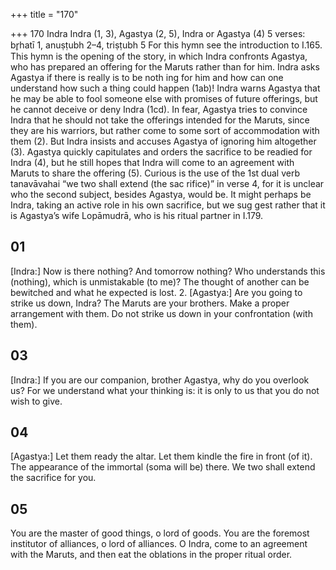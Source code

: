 +++
title = "170"

+++
170
Indra
Indra (1, 3), Agastya (2, 5), Indra or Agastya (4)
5 verses: br̥hatī 1, anuṣṭubh 2–4, triṣṭubh 5
For this hymn see the introduction to I.165. This hymn is the opening of the  story, in which Indra confronts Agastya, who has prepared an offering for the  Maruts rather than for him. Indra asks Agastya if there is really is to be noth ing for him and how can one understand how such a thing could happen (1ab)!  Indra warns Agastya that he may be able to fool someone else with promises of  future offerings, but he cannot deceive or deny Indra (1cd). In fear, Agastya tries  to convince Indra that he should not take the offerings intended for the Maruts,  since they are his warriors, but rather come to some sort of accommodation with  them (2). But Indra insists and accuses Agastya of ignoring him altogether (3).  Agastya quickly capitulates and orders the sacrifice to be readied for Indra (4),  but he still hopes that Indra will come to an agreement with Maruts to share the  offering (5).
Curious is the use of the 1st dual verb tanavāvahai “we two shall extend (the sac rifice)” in verse 4, for it is unclear who the second subject, besides Agastya, would  be. It might perhaps be Indra, taking an active role in his own sacrifice, but we sug gest rather that it is Agastya’s wife Lopāmudrā, who is his ritual partner in I.179.

## 01
[Indra:] Now is there nothing? And tomorrow nothing? Who
understands this (nothing), which is unmistakable (to me)?
The thought of another can be bewitched and what he expected is lost. 2. [Agastya:] Are you going to strike us down, Indra? The Maruts are your  brothers.
Make a proper arrangement with them. Do not strike us down in your  confrontation (with them).
## 03
[Indra:] If you are our companion, brother Agastya, why do you
overlook us?
For we understand what your thinking is: it is only to us that you do not  wish to give.
## 04
[Agastya:] Let them ready the altar. Let them kindle the fire in front  (of it).
The appearance of the immortal (soma will be) there. We two shall
extend the sacrifice for you.
## 05
You are the master of good things, o lord of goods. You are the foremost  institutor of alliances, o lord of alliances.
O Indra, come to an agreement with the Maruts, and then eat the
oblations in the proper ritual order.